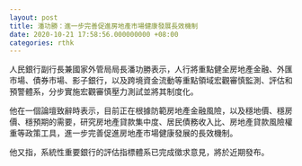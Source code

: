 ```yaml
---
layout: post
title: 潘功勝：進一步完善促進房地產市場健康發展長效機制
date: 2020-10-21 17:58:56.000000000 +08:00
categories: rthk
---
```


人民銀行副行長兼國家外管局局長潘功勝表示，人行將重點健全房地產金融、外匯市場、債券市場、影子銀行，以及跨境資金流動等重點領域宏觀審慎監測、評估和預警體系，分步實施宏觀審慎壓力測試並將其制度化。

他在一個論壇致辭時表示，目前正在根據防範房地產金融風險，以及穩地價、穩房價、穩預期的需要，研究房地產貸款集中度、居民債務收入比、房地產貸款風險權重等政策工具，進一步完善促進房地產市場健康發展的長效機制。

他又指，系統性重要銀行的評估指標體系已完成徵求意見，將於近期發布。
